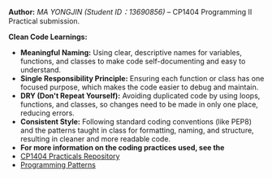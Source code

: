 

**Author:** _MA YONGJIN (Student ID：13690856)_ – CP1404 Programming II Practical submission.  

**Clean Code Learnings:**
- **Meaningful Naming:** Using clear, descriptive names for variables, functions, and 
classes to make code self-documenting and easy to understand.  
- **Single Responsibility Principle:** Ensuring each function or class has one focused purpose, 
which makes the code easier to debug and maintain.  
- **DRY (Don't Repeat Yourself):** Avoiding duplicated code by using loops, functions, and 
classes, so changes need to be made in only one place, reducing errors.  
- **Consistent Style:** Following standard coding conventions (like PEP8) and the patterns 
taught in class for formatting, naming, and structure, resulting in cleaner and more readable 
code.  
- **For more information on the coding practices used, see the** 
- [CP1404 Practicals Repository](https://github.com/CP1404/Practicals/tree/master)
- [Programming Patterns](https://github.com/CP1404/)
